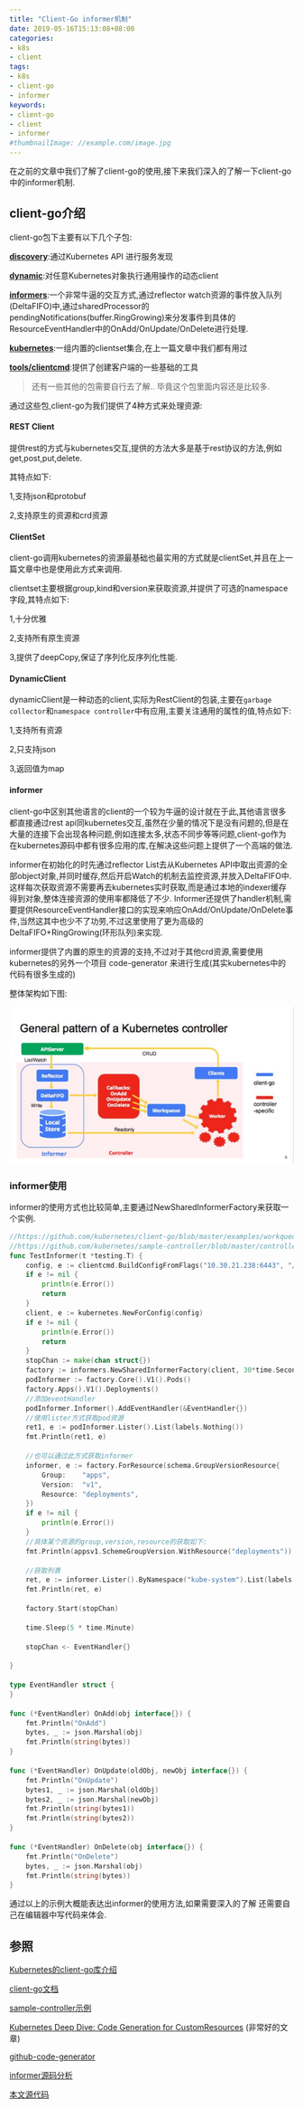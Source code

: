 ```yaml
---
title: "Client-Go informer机制"
date: 2019-05-16T15:13:08+08:00
categories:
- k8s
- client
tags:
- k8s
- client-go
- informer
keywords:
- client-go
- client
- informer
#thumbnailImage: //example.com/image.jpg
---
```


在之前的文章中我们了解了client-go的使用,接下来我们深入的了解一下client-go中的informer机制.

<!--more-->

## client-go介绍

client-go包下主要有以下几个子包:

**[discovery](https://godoc.org/k8s.io/client-go/discovery)**:通过Kubernetes API 进行服务发现

**[dynamic](https://godoc.org/k8s.io/client-go/dynamic)**:对任意Kubernetes对象执行通用操作的动态client

**[informers](https://godoc.org/k8s.io/client-go/informers)**:一个非常牛逼的交互方式,通过reflector watch资源的事件放入队列(DeltaFIFO)中,通过sharedProcessor的pendingNotifications(buffer.RingGrowing)来分发事件到具体的ResourceEventHandler中的OnAdd/OnUpdate/OnDelete进行处理.

**[kubernetes](https://godoc.org/k8s.io/client-go/kubernetes)**:一组内置的clientset集合,在上一篇文章中我们都有用过

**[tools/clientcmd](https://godoc.org/k8s.io/client-go/tools/clientcmd)**:提供了创建客户端的一些基础的工具

> 还有一些其他的包需要自行去了解.. 毕竟这个包里面内容还是比较多.

通过这些包,client-go为我们提供了4种方式来处理资源:

#### REST Client

提供rest的方式与kubernetes交互,提供的方法大多是基于rest协议的方法,例如 get,post,put,delete.

其特点如下:

1,支持json和protobuf

2,支持原生的资源和crd资源

#### ClientSet

client-go调用kubernetes的资源最基础也最实用的方式就是clientSet,并且在上一篇文章中也是使用此方式来调用.

clientset主要根据group,kind和version来获取资源,并提供了可选的namespace字段,其特点如下:

1,十分优雅

2,支持所有原生资源

3,提供了deepCopy,保证了序列化反序列化性能.

#### DynamicClient

dynamicClient是一种动态的client,实际为RestClient的包装,主要在`garbage collector`和`namespace controller`中有应用,主要关注通用的属性的值,特点如下:

1,支持所有资源

2,只支持json

3,返回值为map

#### informer

client-go中区别其他语言的client的一个较为牛逼的设计就在于此,其他语言很多都直接通过rest api同kubernetes交互,虽然在少量的情况下是没有问题的,但是在大量的连接下会出现各种问题,例如连接太多,状态不同步等等问题,client-go作为在kubernetes源码中都有很多应用的库,在解决这些问题上提供了一个高端的做法.

informer在初始化的时先通过reflector List去从Kubernetes API中取出资源的全部object对象,并同时缓存,然后开启Watch的机制去监控资源,并放入DeltaFIFO中.这样每次获取资源不需要再去kubernetes实时获取,而是通过本地的indexer缓存得到对象,整体连接资源的使用率都降低了不少.
Informer还提供了handler机制,需要提供ResourceEventHandler接口的实现来响应OnAdd/OnUpdate/OnDelete事件,当然这其中也少不了功劳,不过这里使用了更为高级的DeltaFIFO+RingGrowing(环形队列)来实现.

informer提供了内置的原生的资源的支持,不过对于其他crd资源,需要使用kubernetes的另外一个项目 code-generator 来进行生成(其实kubernetes中的代码有很多生成的)

整体架构如下图:

<img src="/post/kubernetes/client-go/informer.jpeg"/>

### informer使用

informer的使用方式也比较简单,主要通过NewSharedInformerFactory来获取一个实例.

```go
//https://github.com/kubernetes/client-go/blob/master/examples/workqueue/main.go#L174
//https://github.com/kubernetes/sample-controller/blob/master/controller.go#L87:6
func TestInformer(t *testing.T) {
	config, e := clientcmd.BuildConfigFromFlags("10.30.21.238:6443", "/home/tangxu/.kube/config")
	if e != nil {
		println(e.Error())
		return
	}
	client, e := kubernetes.NewForConfig(config)
	if e != nil {
		println(e.Error())
		return
	}
	stopChan := make(chan struct{})
	factory := informers.NewSharedInformerFactory(client, 30*time.Second)
	podInformer := factory.Core().V1().Pods()
	factory.Apps().V1().Deployments()
	//添加eventHandler
	podInformer.Informer().AddEventHandler(&EventHandler{})
	//使用lister方式获取pod资源
	ret1, e := podInformer.Lister().List(labels.Nothing())
	fmt.Println(ret1, e)

	//也可以通过此方式获取informer
	informer, e := factory.ForResource(schema.GroupVersionResource{
		Group:    "apps",
		Version:  "v1",
		Resource: "deployments",
	})
	if e != nil {
		println(e.Error())
	}
	//具体某个资源的group,version,resource的获取如下:
	fmt.Println(appsv1.SchemeGroupVersion.WithResource("deployments"))

	//获取列表
	ret, e := informer.Lister().ByNamespace("kube-system").List(labels.Nothing())
	fmt.Println(ret, e)

	factory.Start(stopChan)
    
	time.Sleep(5 * time.Minute)

	stopChan <- EventHandler{}

}

type EventHandler struct {
}

func (*EventHandler) OnAdd(obj interface{}) {
	fmt.Println("OnAdd")
	bytes, _ := json.Marshal(obj)
	fmt.Println(string(bytes))
}

func (*EventHandler) OnUpdate(oldObj, newObj interface{}) {
	fmt.Println("OnUpdate")
	bytes1, _ := json.Marshal(oldObj)
	bytes2, _ := json.Marshal(newObj)
	fmt.Println(string(bytes1))
	fmt.Println(string(bytes2))
}

func (*EventHandler) OnDelete(obj interface{}) {
	fmt.Println("OnDelete")
	bytes, _ := json.Marshal(obj)
	fmt.Println(string(bytes))
}
```

通过以上的示例大概能表达出informer的使用方法,如果需要深入的了解 还需要自己在编辑器中写代码来体会.



## 参照

[Kubernetes的client-go库介绍](https://www.jianshu.com/p/d17f70369c35)

[client-go文档](https://godoc.org/k8s.io/client-go)

[sample-controller示例](https://github.com/kubernetes/sample-controller)

[Kubernetes Deep Dive: Code Generation for CustomResources](https://blog.openshift.com/kubernetes-deep-dive-code-generation-customresources/) (非常好的文章)

[github-code-generator](https://github.com/kubernetes/code-generator)

[informer源码分析](https://yq.aliyun.com/articles/688485#)

[本文源代码](https://github.com/tangxusc/k8s-client-go-demo/blob/master/resource_crud_test.go#L129)